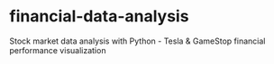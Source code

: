 # financial-data-analysis
Stock market data analysis with Python - Tesla &amp; GameStop financial performance visualization
